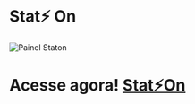 # Stat⚡️ On
![Painel Staton](https://image.prntscr.com/image/dTKXfvNMR3eyOiL74vBccw.jpg)

# Acesse agora! [Stat⚡️On]() #
